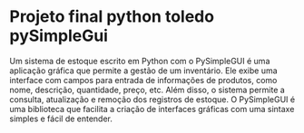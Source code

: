 # Projeto final python toledo pySimpleGui

Um sistema de estoque escrito em Python com o PySimpleGUI é uma aplicação gráfica que permite a gestão de um inventário. Ele exibe uma interface com campos para entrada de informações de produtos, como nome, descrição, quantidade, preço, etc. Além disso, o sistema permite a consulta, atualização e remoção dos registros de estoque. O PySimpleGUI é uma biblioteca que facilita a criação de interfaces gráficas com uma sintaxe simples e fácil de entender.
